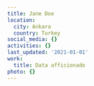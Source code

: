 ```yaml
---
title: Jane Doe
location:
  city: Ankara
  country: Turkey
social_media: {}
activities: {}
last_updated: '2021-01-01'
work:
  title: Data afficionado
photo: {}
---
```

